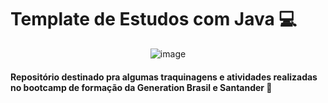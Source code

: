 

# Template de Estudos com Java 💻


<div align="center">


![image](https://user-images.githubusercontent.com/61328786/131563215-6d71c63a-43be-4fe7-a829-7c5817481f1d.png)


</div>



####  Repositório destinado pra algumas traquinagens e atividades realizadas no bootcamp de formação da Generation Brasil e Santander  💖
